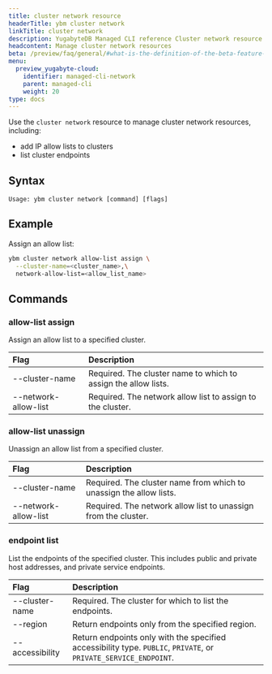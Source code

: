 ```yaml
---
title: cluster network resource
headerTitle: ybm cluster network
linkTitle: cluster network
description: YugabyteDB Managed CLI reference Cluster network resource.
headcontent: Manage cluster network resources
beta: /preview/faq/general/#what-is-the-definition-of-the-beta-feature-tag
menu:
  preview_yugabyte-cloud:
    identifier: managed-cli-network
    parent: managed-cli
    weight: 20
type: docs
---
```


Use the `cluster network` resource to manage cluster network resources, including:

- add IP allow lists to clusters
- list cluster endpoints

## Syntax

```text
Usage: ybm cluster network [command] [flags]
```

## Example

Assign an allow list:

```sh
ybm cluster network allow-list assign \
  --cluster-name=<cluster_name>,\
  network-allow-list=<allow_list_name>
```

## Commands

### allow-list assign

Assign an allow list to a specified cluster.

| Flag | Description |
| :--- | :--- |
| --cluster-name | Required. The cluster name to which to assign the allow lists. |
| --network-allow-list | Required. The network allow list to assign to the cluster. |

### allow-list unassign

Unassign an allow list from a specified cluster.

| Flag | Description |
| :--- | :--- |
| --cluster-name | Required. The cluster name from which to unassign the allow lists. |
| --network-allow-list | Required. The network allow list to unassign from the cluster. |

### endpoint list

List the endpoints of the specified cluster. This includes public and private host addresses, and private service endpoints.

| Flag | Description |
| :--- | :--- |
| --cluster-name | Required. The cluster for which to list the endpoints. |
| --region | Return endpoints only from the specified region. |
| --accessibility | Return endpoints only with the specified accessibility type. `PUBLIC`, `PRIVATE`, or `PRIVATE_SERVICE_ENDPOINT`.

